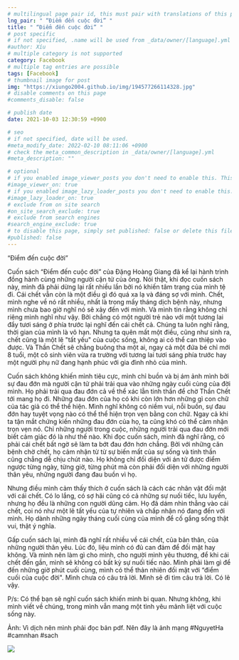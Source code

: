 ```yaml
---
# multilingual page pair id, this must pair with translations of this page. (This name must be unique)
lng_pair: " “Điểm đến cuộc đời” "
title: " “Điểm đến cuộc đời” "
# post specific
# if not specified, .name will be used from _data/owner/[language].yml
#author: Xíu
# multiple category is not supported
category: Facebook
# multiple tag entries are possible
tags: [Facebook]
# thumbnail image for post
img: "https://xiungo2004.github.io/img/194577266114328.jpg"
# disable comments on this page
#comments_disable: false

# publish date
date: 2021-10-03 12:30:59 +0900

# seo
# if not specified, date will be used.
#meta_modify_date: 2022-02-10 08:11:06 +0900
# check the meta_common_description in _data/owner/[language].yml
#meta_description: ""

# optional
# if you enabled image_viewer_posts you don't need to enable this. This is only if image_viewer_posts = false
#image_viewer_on: true
# if you enabled image_lazy_loader_posts you don't need to enable this. This is only if image_lazy_loader_posts = false
#image_lazy_loader_on: true
# exclude from on site search
#on_site_search_exclude: true
# exclude from search engines
#search_engine_exclude: true
# to disable this page, simply set published: false or delete this file
#published: false
---
```


<!-- outline-start -->

“Điểm đến cuộc đời”

Cuốn sách “Điểm đến cuộc đời” của Đặng Hoàng Giang đã kể lại hành trình đồng hành cùng những người cận tử của ông. Nói thật, khi đọc cuốn sách này, mình đã phải dừng lại rất nhiều lần bởi nó khiến tâm trạng của mình tệ đi. Cái chết vẫn còn là một điều gì đó quá xa lạ và đáng sợ với mình. Chết, mình nghe về nó rất nhiều, nhất là trong mấy tháng dịch bệnh này, nhưng mình chưa bao giờ nghĩ nó sẽ xảy đến với mình. Và mình tin rằng không chỉ riêng mình nghĩ như vậy. Bởi chẳng có một người trẻ nào với một tương lai đầy tươi sáng ở phía trước lại nghĩ đến cái chết cả. Chúng ta luôn nghĩ rằng, thời gian của mình là vô hạn. Nhưng ta quên mất một điều, cũng như sinh ra, chết cũng là một lẽ "tất yếu" của cuộc sống, không ai có thể can thiệp vào được. Và Thần Chết sẽ chẳng buông tha một ai, ngay cả một đứa bé chỉ mới 8 tuổi, một cô sinh viên vừa ra trường với tương lai tươi sáng phía trước hay một người phụ nữ đang hạnh phúc với gia đình nhỏ của mình.

Cuốn sách không khiến mình tiêu cực, mình chỉ buồn và bị ám ảnh mình bởi sự đau đớn mà người cận tử phải trải qua vào những ngày cuối cùng của đời mình. Họ phải trải qua đau đớn cả về thể xác lẫn tinh thần để chờ Thần Chết tới mang họ đi. Những đau đớn của họ có khi còn lớn hơn những gì con chữ của tác giả có thể thể hiện. Mình nghĩ không có niềm vui, nỗi buồn, sự đau đớn hay tuyệt vọng nào có thể thể hiện trọn vẹn bằng con chữ. Ngay cả khi ta tận mắt chứng kiến những đau đớn của họ, ta cũng khó có thể cảm nhận trọn vẹn nó. Chỉ những người trong cuộc, những người trải qua đau đớn mới biết cảm giác đó là như thế nào. Khi đọc cuốn sách, mình đã nghĩ rằng, có phải cái chết bất ngờ sẽ làm ta bớt đau đớn hơn chẳng. Bởi với những căn bệnh chờ chết, họ cảm nhận từ từ sự biến mất của sự sống và tinh thần cũng chẳng dễ chịu chút nào. Họ không chỉ đối diện với án tử được điểm ngược từng ngày, từng giờ, từng phút mà còn phải đối diện với những người thân yêu, những người đang đau buồn vì họ.

Nhưng điều mình cảm thấy thích ở cuốn sách là cách các nhân vật đối mặt với cái chết. Có lo lắng, có sợ hãi cũng có cả những sự nuối tiếc, lưu luyến, nhưng họ đều là những con người dũng cảm. Họ đã dám nhìn thẳng vào cái chết, coi nó như một lẽ tất yếu của tự nhiên và chấp nhận nó đang đến với mình. Họ dành những ngày tháng cuối cùng của mình để cố gắng sống thật vui, thật ý nghĩa.

Gấp cuốn sách lại, mình đã nghĩ rất nhiều về cái chết, của bản thân, của những người thân yêu. Lúc đó, liệu mình có đủ can đảm để đối mặt hay không. Và mình nên làm gì cho mình, cho người mình yêu thương, để khi cái chết đến gần, mình sẽ không có bất kỳ sự nuối tiếc nào. Mình phải làm gì để đến những giờ phút cuối cùng, mình có thể thản nhiên đối mặt với “điểm cuối của cuộc đời". Mình chưa có câu trả lời. Mình sẽ đi tìm câu trả lời. Có lẽ vậy.

P/s: Có thể bạn sẽ nghĩ cuốn sách khiến mình bi quan. Nhưng không, khi mình viết về chúng, trong mình vẫn mang một tình yêu mãnh liệt với cuộc sống này.

Ảnh: Vì dịch nên mình phải đọc bản pdf. Nên đây là ảnh mạng
#NguyetHa
#camnhan
#sach

<!-- outline-end -->

<img src= "https://xiungo2004.github.io/img/194577266114328.jpg">